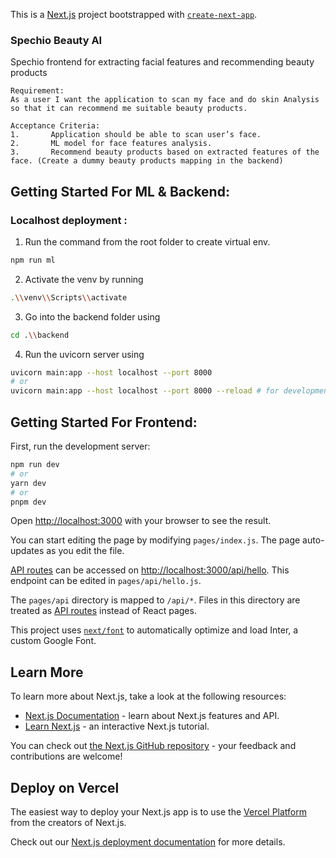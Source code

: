 This is a [Next.js](https://nextjs.org/) project bootstrapped with [`create-next-app`](https://github.com/vercel/next.js/tree/canary/packages/create-next-app).

### Spechio Beauty AI

Spechio frontend for extracting facial features and recommending beauty products
	
    Requirement:											
	As a user I want the application to scan my face and do skin Analysis so that it can recommend me suitable beauty products.											
												
	Acceptance Criteria:											
	1.       Application should be able to scan user’s face.											
	2.       ML model for face features analysis.											
	3.       Recommend beauty products based on extracted features of the face. (Create a dummy beauty products mapping in the backend)											



## Getting Started For ML & Backend:

### Localhost deployment : 

1.  Run the command from the root folder to create virtual env.

```bash
npm run ml 
```

2.  Activate the venv by running 

```bash
.\\venv\\Scripts\\activate
```

3.  Go into the backend folder using 

```bash
cd .\\backend
```

4.  Run the uvicorn server using 

```bash
uvicorn main:app --host localhost --port 8000
# or 
uvicorn main:app --host localhost --port 8000 --reload # for development to enable hot reloading with file changes.
```


## Getting Started For Frontend:

First, run the development server:

```bash
npm run dev
# or
yarn dev
# or
pnpm dev
```

Open [http://localhost:3000](http://localhost:3000) with your browser to see the result.

You can start editing the page by modifying `pages/index.js`. The page auto-updates as you edit the file.

[API routes](https://nextjs.org/docs/api-routes/introduction) can be accessed on [http://localhost:3000/api/hello](http://localhost:3000/api/hello). This endpoint can be edited in `pages/api/hello.js`.

The `pages/api` directory is mapped to `/api/*`. Files in this directory are treated as [API routes](https://nextjs.org/docs/api-routes/introduction) instead of React pages.

This project uses [`next/font`](https://nextjs.org/docs/basic-features/font-optimization) to automatically optimize and load Inter, a custom Google Font.

## Learn More

To learn more about Next.js, take a look at the following resources:

- [Next.js Documentation](https://nextjs.org/docs) - learn about Next.js features and API.
- [Learn Next.js](https://nextjs.org/learn) - an interactive Next.js tutorial.

You can check out [the Next.js GitHub repository](https://github.com/vercel/next.js/) - your feedback and contributions are welcome!

## Deploy on Vercel

The easiest way to deploy your Next.js app is to use the [Vercel Platform](https://vercel.com/new?utm_medium=default-template&filter=next.js&utm_source=create-next-app&utm_campaign=create-next-app-readme) from the creators of Next.js.

Check out our [Next.js deployment documentation](https://nextjs.org/docs/deployment) for more details.
